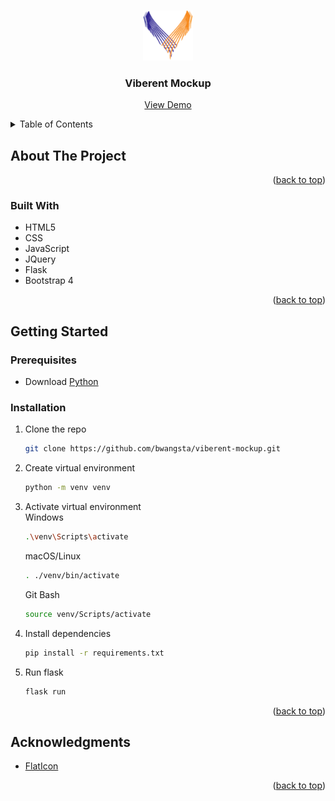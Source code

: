 <a id="readme-top"></a>

<!-- PROJECT LOGO -->
<br />
<div align="center">
  <a href="https://github.com/bwangsta/viberent-mockup.git">
    <img src="./mockup/static/images/Logo.webp" alt="Logo" width="80" height="80">
  </a>

<h3 align="center">Viberent Mockup</h3>
  <p align="center">
    <a href="https://viberent-mockup.onrender.com">View Demo</a>
  </p>
</div>

<!-- TABLE OF CONTENTS -->
<details>
  <summary>Table of Contents</summary>
  <ol>
    <li>
      <a href="#about-the-project">About The Project</a>
      <ul>
        <li><a href="#built-with">Built With</a></li>
      </ul>
    </li>
    <li>
      <a href="#getting-started">Getting Started</a>
      <ul>
        <li><a href="#prerequisites">Prerequisites</a></li>
        <li><a href="#installation">Installation</a></li>
      </ul>
    </li>
    <li><a href="#acknowledgments">Acknowledgments</a></li>
  </ol>
</details>

<!-- ABOUT THE PROJECT -->

## About The Project

<p align="right">(<a href="#readme-top">back to top</a>)</p>

### Built With

- HTML5
- CSS
- JavaScript
- JQuery
- Flask
- Bootstrap 4

<p align="right">(<a href="#readme-top">back to top</a>)</p>

<!-- GETTING STARTED -->

## Getting Started

### Prerequisites

- Download [Python](https://www.python.org/downloads/)

### Installation

1. Clone the repo
   ```sh
   git clone https://github.com/bwangsta/viberent-mockup.git
   ```
2. Create virtual environment
   ```sh
   python -m venv venv
   ```
3. Activate virtual environment
   <br>
   Windows
   ```sh
   .\venv\Scripts\activate
   ```
   macOS/Linux
   ```sh
   . ./venv/bin/activate
   ```
   Git Bash
   ```sh
   source venv/Scripts/activate
   ```
4. Install dependencies
   ```sh
   pip install -r requirements.txt
   ```
5. Run flask
   ```sh
   flask run
   ```

<p align="right">(<a href="#readme-top">back to top</a>)</p>

<!-- ACKNOWLEDGMENTS -->

## Acknowledgments

- [FlatIcon](https://www.flaticon.com/)

<p align="right">(<a href="#readme-top">back to top</a>)</p>
